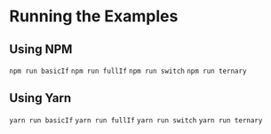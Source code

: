 # Running the Examples

## Using NPM

`npm run basicIf`
`npm run fullIf`
`npm run switch`
`npm run ternary`


## Using Yarn

`yarn run basicIf`
`yarn run fullIf`
`yarn run switch`
`yarn run ternary`
